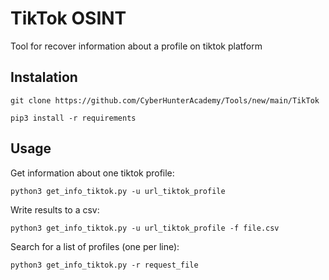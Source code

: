 # TikTok OSINT

Tool for recover information about a profile on tiktok platform

## Instalation

``` 
git clone https://github.com/CyberHunterAcademy/Tools/new/main/TikTok 

pip3 install -r requirements

```

## Usage

Get information about one tiktok profile:
```
python3 get_info_tiktok.py -u url_tiktok_profile
```

Write results to a csv:
```
python3 get_info_tiktok.py -u url_tiktok_profile -f file.csv
```

Search for a list of profiles (one per line):
```
python3 get_info_tiktok.py -r request_file
```
